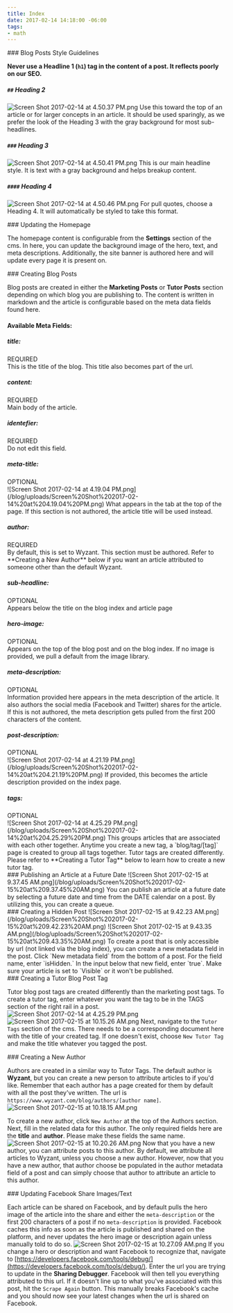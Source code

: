 ```yaml
---
title: Index
date: 2017-02-14 14:18:00 -06:00
tags:
- math
---
```


<div id="one"></div>
### Blog Posts Style Guidelines

**Never use a Headline 1 (`h1`) tag in the content of a post. It reflects poorly on our SEO.**

##### `##` Heading 2
![Screen Shot 2017-02-14 at 4.50.37 PM.png](/blog/uploads/Screen%20Shot%202017-02-14%20at%204.50.37%20PM.png)
Use this toward the top of an article or for larger concepts in an article. It should be used sparingly, as we prefer the look of the Heading 3 with the gray background for most sub-headlines.

##### `###` Heading 3
![Screen Shot 2017-02-14 at 4.50.41 PM.png](/blog/uploads/Screen%20Shot%202017-02-14%20at%204.50.41%20PM.png)
This is our main headline style. It is text with a gray background and helps breakup content.

##### `####` Heading 4
![Screen Shot 2017-02-14 at 4.50.46 PM.png](/blog/uploads/Screen%20Shot%202017-02-14%20at%204.50.46%20PM.png)
For pull quotes, choose a Heading 4. It will automatically be styled to take this format.

<div id="two"></div>
### Updating the Homepage

The homepage content is configurable from the **Settings** section of the cms. In here, you can update the background image of the hero, text, and meta descriptions. Additionally, the site banner is authored here and will update every page it is present on.

<div id="three"></div>
### Creating Blog Posts

Blog posts are created in either the **Marketing Posts** or **Tutor Posts** section depending on which blog you are publishing to. The content is written in markdown and the article is configurable based on the meta data fields found here.

#### Available Meta Fields:

##### title:
<div class="required">REQUIRED</div>
This is the title of the blog. This title also becomes part of the url.

##### content:
<div class="required">REQUIRED</div>
Main body of the article.

##### identefier:
<div class="required">REQUIRED</div>
Do not edit this field.

##### meta-title:
<div class="optional">OPTIONAL</div>
![Screen Shot 2017-02-14 at 4.19.04 PM.png](/blog/uploads/Screen%20Shot%202017-02-14%20at%204.19.04%20PM.png)
What appears in the tab at the top of the page. If this section is not authored, the article title will be used instead.

##### author:
<div class="required">REQUIRED</div>
By default, this is set to Wyzant. This section must be authored. Refer to **Creating a New Author** below if you want an article attributed to someone other than the default Wyzant.

##### sub-headline:
<div class="optional">OPTIONAL</div>
Appears below the title on the blog index and article page

##### hero-image:
<div class="optional">OPTIONAL</div>
Appears on the top of the blog post and on the blog index. If no image is provided, we pull a default from the image library.

##### meta-description:
<div class="optional">OPTIONAL</div>
Information provided here appears in the meta description of the article. It also authors the social media (Facebook and Twitter) shares for the article. If this is not authored, the meta description gets pulled from the first 200 characters of the content.

##### post-description:
<div class="optional">OPTIONAL</div>
![Screen Shot 2017-02-14 at 4.21.19 PM.png](/blog/uploads/Screen%20Shot%202017-02-14%20at%204.21.19%20PM.png)
If provided, this becomes the article description provided on the index page.

##### tags:
<div class="optional">OPTIONAL</div>
![Screen Shot 2017-02-14 at 4.25.29 PM.png](/blog/uploads/Screen%20Shot%202017-02-14%20at%204.25.29%20PM.png)
This groups articles that are associated with each other together. Anytime you create a new tag, a `blog/tag/[tag]` page is created to group all tags together. Tutor tags are created differently. Please refer to **Creating a Tutor Tag** below to learn how to create a new tutor tag.

<div id="four"></div>
### Publishing an Article at a Future Date
![Screen Shot 2017-02-15 at 9.37.45 AM.png](/blog/uploads/Screen%20Shot%202017-02-15%20at%209.37.45%20AM.png)
You can publish an article at a future date by selecting a future date and time from the DATE calendar on a post. By utilizing this, you can create a queue.

<div id="five"></div>
### Creating a Hidden Post
![Screen Shot 2017-02-15 at 9.42.23 AM.png](/blog/uploads/Screen%20Shot%202017-02-15%20at%209.42.23%20AM.png)
![Screen Shot 2017-02-15 at 9.43.35 AM.png](/blog/uploads/Screen%20Shot%202017-02-15%20at%209.43.35%20AM.png)
To create a post that is only accessible by url (not linked via the blog index), you can create a new  metadata field in the post. Click `New metadata field` from the bottom of a post. For the field name, enter `isHidden.` In the input below that new field, enter `true`. Make sure your article is set to `Visible` or it won't be published.

<div id="six"></div>
### Creating a Tutor Blog Post Tag

Tutor blog post tags are created differently than the marketing post tags. To create a tutor tag, enter whatever you want the tag to be in the TAGS section of the right rail in a post.
![Screen Shot 2017-02-14 at 4.25.29 PM.png](/blog/uploads/Screen%20Shot%202017-02-14%20at%204.25.29%20PM.png)
![Screen Shot 2017-02-15 at 10.15.26 AM.png](/blog/uploads/Screen%20Shot%202017-02-15%20at%2010.15.26%20AM.png)
Next, navigate to the `Tutor Tags` section of the cms. There needs to be a corresponding document here with the title of your created tag. If one doesn't exist, choose `New Tutor Tag` and make the title whatever you tagged the post.

<div id="seven"></div>
### Creating a New Author

Authors are created in a similar way to Tutor Tags. The default author is **Wyzant**, but you can create a new person to attribute articles to if you'd like. Remember that each author has a page created for them by default with all the post they've written. The url is `https://www.wyzant.com/blog/authors/[author name]`.
![Screen Shot 2017-02-15 at 10.18.15 AM.png](/blog/uploads/Screen%20Shot%202017-02-15%20at%2010.18.15%20AM.png)

To create a new author, click `New Author` at the top of the Authors section. Next, fill in the related data for this author. The only required fields here are the **title** and **author**. Please make these fields the same name.
![Screen Shot 2017-02-15 at 10.20.26 AM.png](/blog/uploads/Screen%20Shot%202017-02-15%20at%2010.20.26%20AM.png)
Now that you have a new author, you can attribute posts to this author. By default, we attribute all articles to Wyzant, unless you choose a new author. However, now that you have a new author, that author choose be populated in the author metadata field of a post and can simply choose that author to attribute an article to this author.

<div id="eight"></div>
### Updating Facebook Share Images/Text

Each article can be shared on Facebook, and by default pulls the hero image of the article into the share and either the `meta-description` or the first 200 characters of a post if no `meta-description` is provided. Facebook caches this info as soon as the article is published and shared on the platform, and never updates the hero image or description again unless manually told to do so.
![Screen Shot 2017-02-15 at 10.27.09 AM.png](/blog/uploads/Screen%20Shot%202017-02-15%20at%2010.27.09%20AM.png)
If you change a hero or description and want Facebook to recognize that, navigate to [https://developers.facebook.com/tools/debug/](https://developers.facebook.com/tools/debug/). Enter the url you are trying to update in the **Sharing Debugger**. Facebook will then tell you everything attributed to this url. If it doesn't line up to what you've associated with this post, hit the `Scrape Again` button. This manually breaks Facebook's cache and you should now see your latest changes when the url is shared on Facebook.
